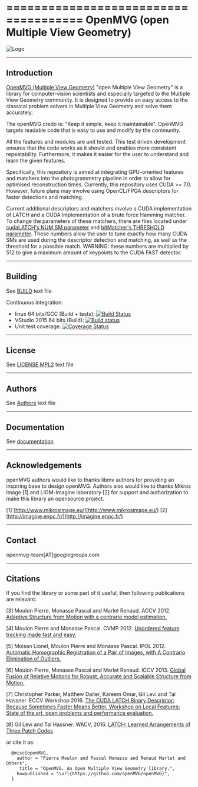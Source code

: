 =====================================
OpenMVG (open Multiple View Geometry)
=====================================

![Logo](https://github.com/openMVG/openMVG/raw/master/logo/openMVG_Logo.png)

------------
Introduction
------------

[OpenMVG (Multiple View Geometry)](http://imagine.enpc.fr/~moulonp/openMVG/) "open Multiple View Geometry" is a library for computer-vision scientists and especially targeted to the Multiple View Geometry community. It is designed to provide an easy access to the classical problem solvers in Multiple View Geometry and solve them accurately.

The openMVG credo is: "Keep it simple, keep it maintainable". OpenMVG targets readable code that is easy to use and modify by the community.

All the features and modules are unit tested. This test driven development ensures that the code works as it should and enables more consistent repeatability. Furthermore, it makes it easier for the user to understand and learn the given features.

Specifically, this repository is aimed at integrating GPU-oriented features and matchers into the photogrammetry pipeline in order to allow for optimised reconstruction times. Currently, this repository uses CUDA >= 7.0. However, future plans may involve
using OpenCL/FPGA descriptors for faster detections and matching.

Current additional descriptors and matchers involve a CUDA implementation of LATCH and a CUDA implementation of a brute force Hamming matcher. To change the parameters of these matchers, there are files located under 
[cudaLATCH's NUM SM parameter](https://github.com/mdaiter/cudaLATCH/blob/cf05a8fdf19b83519e68cc0c184e334f83be18e5/params.hpp) and [bitMatcher's THRESHOLD parameter](https://github.com/mdaiter/openMVG/blob/custom/src/openMVG/matching_image_collection/gpu/params.hpp). These numbers allow the user to tune exactly how many CUDA SMs are used during the descriptor detection and matching, as well as the threshold for a possible match. WARNING: these numbers are multiplied by 512 to give a maximum
amount of keypoints to the CUDA FAST detector.

--------
Building
--------

See [BUILD](https://github.com/mdaiter/openMVG/raw/custom/BUILD) text file

Continuous integration:
 - linux 64 bits/GCC (Build + tests): [![Build Status](https://travis-ci.org/openMVG/openMVG.png?branch=develop)](https://travis-ci.org/openMVG/openMVG)
 - VStudio 2015 64 bits (Build): [![Build status](https://ci.appveyor.com/api/projects/status/3nv6rt41yxqx5v7i?svg=true)](https://ci.appveyor.com/project/pmoulon/openmvg)
 - Unit test coverage: [![Coverage Status](https://coveralls.io/repos/openMVG/openMVG/badge.png?branch=develop)](https://coveralls.io/r/openMVG/openMVG?branch=develop)

-------
License
-------

See [LICENSE MPL2](https://github.com/openMVG/openMVG/raw/master/license.openMVG) text file

-------
Authors
-------

See [Authors](https://github.com/openMVG/openMVG/raw/master/AUTHORS) text file

-------
Documentation
-------

See [documentation](http://openmvg.readthedocs.org/en/latest)

----------------
Acknowledgements
----------------

openMVG authors would like to thanks libmv authors for providing an inspiring 
base to design openMVG. Authors also would like to thanks Mikros Image [1] 
and LIGM-Imagine laboratory [2] for support and authorization to make this
library an opensource project.

[1] [http://www.mikrosimage.eu/](http://www.mikrosimage.eu/)
[2] [http://imagine.enpc.fr/](http://imagine.enpc.fr/)

---------
Contact
---------

openmvg-team[AT]googlegroups.com


---------
Citations
---------

If you find the library or some part of it useful, then following
publications are relevant:

[3] Moulon Pierre, Monasse Pascal and Marlet Renaud. ACCV 2012.
[Adaptive Structure from Motion with a contrario model estimation.](http://hal.archives-ouvertes.fr/index.php?halsid=1n2qdqiv2a0l5eq7qpos9us752&view_this_doc=hal-00769266&version=1)

[4] Moulon Pierre and Monasse Pascal. CVMP 2012.
[Unordered feature tracking made fast and easy.](http://hal.archives-ouvertes.fr/index.php?halsid=ggdarhl8cv1j6ohq2073eok8q3&view_this_doc=hal-00769267&version=1)

[5] Moisan Lionel, Moulon Pierre and Monasse Pascal. IPOL 2012.
[Automatic Homographic Registration of a Pair of Images, with A Contrario Elimination of Outliers.](http://dx.doi.org/10.5201/ipol.2012.mmm-oh)

[6] Moulon Pierre, Monasse Pascal and Marlet Renaud. ICCV 2013.
[Global Fusion of Relative Motions for Robust, Accurate and Scalable Structure from Motion.](http://imagine.enpc.fr/~moulonp/publis/iccv2013/index.html)

[7] Christopher Parker, Matthew Daiter, Kareem Omar, Gil Levi and Tal Hassner. ECCV Workshop 2016. [The CUDA LATCH Binary Descriptor: Because Sometimes Faster Means Better, Workshop on Local Features: State of the art, open problems and performance evaluation.](http://www.openu.ac.il/home/hassner/projects/LATCH/)

[8] Gil Levi and Tal Hassner. WACV, 2016. [LATCH: Learned Arrangements of Three Patch Codes](http://www.openu.ac.il/home/hassner/projects/LATCH/)

or cite it as:

```
  @misc{openMVG,
    author = "Pierre Moulon and Pascal Monasse and Renaud Marlet and Others",
     title = "OpenMVG. An Open Multiple View Geometry library.",
    howpublished = "\url{https://github.com/openMVG/openMVG}",
  }
```
